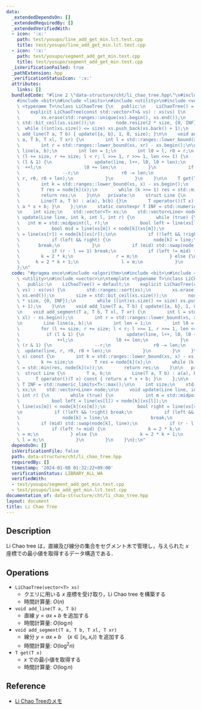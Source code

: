 ```yaml
---
data:
  _extendedDependsOn: []
  _extendedRequiredBy: []
  _extendedVerifiedWith:
  - icon: ':x:'
    path: test/yosupo/line_add_get_min.lct.test.cpp
    title: test/yosupo/line_add_get_min.lct.test.cpp
  - icon: ':x:'
    path: test/yosupo/segment_add_get_min.test.cpp
    title: test/yosupo/segment_add_get_min.test.cpp
  _isVerificationFailed: true
  _pathExtension: hpp
  _verificationStatusIcon: ':x:'
  attributes:
    links: []
  bundledCode: "#line 2 \"data-structure/cht/li_chao_tree.hpp\"\n#include <algorithm>\n\
    #include <bit>\n#include <limits>\n#include <utility>\n#include <vector>\n\ntemplate\
    \ <typename T>\nclass LiChaoTree {\n   public:\n    LiChaoTree() = default;\n\
    \    explicit LiChaoTree(const std::vector<T>& vs) : xs(vs) {\n        std::ranges::sort(xs);\n\
    \        xs.erase(std::ranges::unique(xs).begin(), xs.end());\n        size =\
    \ std::bit_ceil(xs.size());\n        node.resize(2 * size, {0, INF});\n      \
    \  while ((int)xs.size() <= size) xs.push_back(xs.back() + 1);\n    }\n\n    void\
    \ add_line(T a, T b) { update({a, b}, 1, 0, size); }\n\n    void add_segment(T\
    \ a, T b, T xl, T xr) {\n        int l = std::ranges::lower_bound(xs, xl) - xs.begin();\n\
    \        int r = std::ranges::lower_bound(xs, xr) - xs.begin();\n\n        Line\
    \ line(a, b);\n        int len = 1;\n        int l0 = l, r0 = r;\n        for\
    \ (l += size, r += size; l < r; l >>= 1, r >>= 1, len <<= 1) {\n            if\
    \ (l & 1) {\n                update(line, l++, l0, l0 + len);\n              \
    \  ++l;\n                l0 += len;\n            }\n            if (r & 1) {\n\
    \                --r;\n                r0 -= len;\n                update(line,\
    \ r, r0, r0 + len);\n            }\n        }\n    }\n\n    T get(T x) const {\n\
    \        int k = std::ranges::lower_bound(xs, x) - xs.begin();\n        k += size;\n\
    \        T res = node[k](x);\n        while (k >>= 1) res = std::min(res, node[k](x));\n\
    \        return res;\n    }\n\n   private:\n    struct Line {\n        T a, b;\n\
    \        Line(T a, T b) : a(a), b(b) {}\n        T operator()(T x) const { return\
    \ a * x + b; }\n    };\n\n    static constexpr T INF = std::numeric_limits<T>::max();\n\
    \n    int size;\n    std::vector<T> xs;\n    std::vector<Line> node;\n\n    void\
    \ update(Line line, int k, int l, int r) {\n        while (true) {\n         \
    \   int m = std::midpoint(l, r);\n            bool left = line(xs[l]) < node[k](xs[l]);\n\
    \            bool mid = line(xs[m]) < node[k](xs[m]);\n            bool right\
    \ = line(xs[r]) < node[k](xs[r]);\n\n            if (!left && !right) break;\n\
    \            if (left && right) {\n                node[k] = line;\n         \
    \       break;\n            }\n            if (mid) std::swap(node[k], line);\n\
    \            if (r - l == 1) break;\n            if (left != mid) {\n        \
    \        k = 2 * k;\n                r = m;\n            } else {\n          \
    \      k = 2 * k + 1;\n                l = m;\n            }\n        }\n    }\n\
    };\n"
  code: "#pragma once\n#include <algorithm>\n#include <bit>\n#include <limits>\n#include\
    \ <utility>\n#include <vector>\n\ntemplate <typename T>\nclass LiChaoTree {\n\
    \   public:\n    LiChaoTree() = default;\n    explicit LiChaoTree(const std::vector<T>&\
    \ vs) : xs(vs) {\n        std::ranges::sort(xs);\n        xs.erase(std::ranges::unique(xs).begin(),\
    \ xs.end());\n        size = std::bit_ceil(xs.size());\n        node.resize(2\
    \ * size, {0, INF});\n        while ((int)xs.size() <= size) xs.push_back(xs.back()\
    \ + 1);\n    }\n\n    void add_line(T a, T b) { update({a, b}, 1, 0, size); }\n\
    \n    void add_segment(T a, T b, T xl, T xr) {\n        int l = std::ranges::lower_bound(xs,\
    \ xl) - xs.begin();\n        int r = std::ranges::lower_bound(xs, xr) - xs.begin();\n\
    \n        Line line(a, b);\n        int len = 1;\n        int l0 = l, r0 = r;\n\
    \        for (l += size, r += size; l < r; l >>= 1, r >>= 1, len <<= 1) {\n  \
    \          if (l & 1) {\n                update(line, l++, l0, l0 + len);\n  \
    \              ++l;\n                l0 += len;\n            }\n            if\
    \ (r & 1) {\n                --r;\n                r0 -= len;\n              \
    \  update(line, r, r0, r0 + len);\n            }\n        }\n    }\n\n    T get(T\
    \ x) const {\n        int k = std::ranges::lower_bound(xs, x) - xs.begin();\n\
    \        k += size;\n        T res = node[k](x);\n        while (k >>= 1) res\
    \ = std::min(res, node[k](x));\n        return res;\n    }\n\n   private:\n  \
    \  struct Line {\n        T a, b;\n        Line(T a, T b) : a(a), b(b) {}\n  \
    \      T operator()(T x) const { return a * x + b; }\n    };\n\n    static constexpr\
    \ T INF = std::numeric_limits<T>::max();\n\n    int size;\n    std::vector<T>\
    \ xs;\n    std::vector<Line> node;\n\n    void update(Line line, int k, int l,\
    \ int r) {\n        while (true) {\n            int m = std::midpoint(l, r);\n\
    \            bool left = line(xs[l]) < node[k](xs[l]);\n            bool mid =\
    \ line(xs[m]) < node[k](xs[m]);\n            bool right = line(xs[r]) < node[k](xs[r]);\n\
    \n            if (!left && !right) break;\n            if (left && right) {\n\
    \                node[k] = line;\n                break;\n            }\n    \
    \        if (mid) std::swap(node[k], line);\n            if (r - l == 1) break;\n\
    \            if (left != mid) {\n                k = 2 * k;\n                r\
    \ = m;\n            } else {\n                k = 2 * k + 1;\n               \
    \ l = m;\n            }\n        }\n    }\n};\n"
  dependsOn: []
  isVerificationFile: false
  path: data-structure/cht/li_chao_tree.hpp
  requiredBy: []
  timestamp: '2024-01-08 01:32:22+09:00'
  verificationStatus: LIBRARY_ALL_WA
  verifiedWith:
  - test/yosupo/segment_add_get_min.test.cpp
  - test/yosupo/line_add_get_min.lct.test.cpp
documentation_of: data-structure/cht/li_chao_tree.hpp
layout: document
title: Li Chao Tree
---
```


## Description

Li Chao tree は，直線及び線分の集合をセグメント木で管理し，与えられた $x$ 座標での最小値を取得するデータ構造である．

## Operations

- `LiChaoTree(vector<T> xs)`
    - クエリに用いる $x$ 座標を受け取り，Li Chao tree を構築する
    - 時間計算量: $O(n)$
- `void add_line(T a, T b)`
    - 直線 $y = ax + b$ を追加する
    - 時間計算量: $O(\log n)$
- `void add_segment(T a, T b, T xl, T xr)`
    - 線分 $y = ax + b \quad (x \in [x_l, x_r))$ を追加する
    - 時間計算量: $O(\log^2 n)$
- `T get(T x)`
    - $x$ での最小値を取得する
    - 時間計算量: $O(\log n)$

## Reference

- [Li Chao Treeのメモ](https://smijake3.hatenablog.com/entry/2018/06/16/144548)